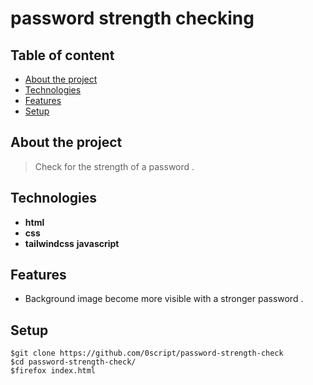 # password strength checking   
## Table of content  
* [About the project](#about-the-project)  
* [Technologies](#technologies)  
* [Features](#features)  
* [Setup](#setup)  
## About the project  
>Check for the strength of a password .  
## Technologies  
* **html**  
* **css**  
* **tailwindcss**
**javascript**  
## Features  
* Background image become more visible with a stronger password . 

## Setup
```shell  
$git clone https://github.com/0script/password-strength-check    
$cd password-strength-check/
$firefox index.html
```
